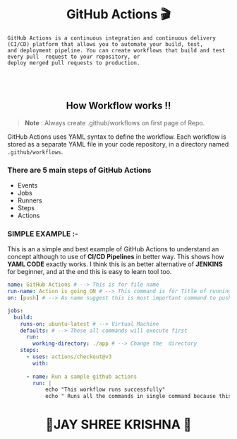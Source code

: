 
<h1 align="center"><strong>GitHub Actions 🎬</strong></h1>

```
GitHub Actions is a continuous integration and continuous delivery (CI/CD) platform that allows you to automate your build, test, 
and deployment pipeline. You can create workflows that build and test every pull  request to your repository, or 
deploy merged pull requests to production.
```

</br>
</br>

<h2 align="center">How Workflow works ‼</h2>

> **Note** : Always create .github/workflows on first page of Repo.

GitHub Actions uses YAML syntax to define the workflow. Each workflow is stored as a separate YAML file in your code repository, in a directory named `.github/workflows`.

### There are 5 main steps of GitHub Actions
- Events
- Jobs
- Runners
- Steps
- Actions

### SIMPLE EXAMPLE :- 
This is an a simple and best example of GitHub Actions to understand an concept although to use of **CI/CD Pipelines** in better way. This shows how **YAML CODE** exactly works. I think this is an better alternative of **JENKINS** for beginner, and at the end this is easy to learn tool too.
```YAML
name: GitHub Actions # --> This is for file name
run-name: Action is going ON # --> This command is for Title of running actions
on: [push] # --> As name suggest this is most important command to push the code  

jobs:
  build:
    runs-on: ubuntu-latest # --> Virtual Machine
    defaults: # --> These all commands will execute first
      run:
        working-directory: ./app # --> Change the  directory
    steps:
      - uses: actions/checkout@v3
        with:
        
      - name: Run a sample github actions
        run: | 
            echo "This workflow runs successfully"
            echo " Runs all the commands in single command because this will not takes time to execute"
```
<h1 align="center">🙏JAY SHREE KRISHNA 🙏</h1>
